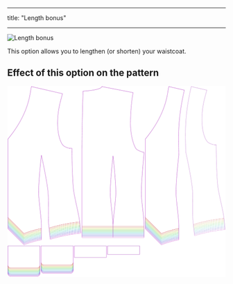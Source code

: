 ***

title: "Length bonus"

***

![Length bonus](lengthbonus.svg)

This option allows you to lengthen (or shorten) your waistcoat.

## Effect of this option on the pattern

![This image shows the effect of this option by superimposing several variants that have a different value for this option](wahid_lengthbonus_sample.svg "Effect of this option on the pattern")
